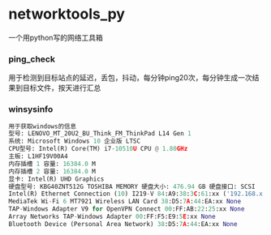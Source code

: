 # networktools_py
一个用python写的网络工具箱
### ping_check
用于检测到目标站点的延迟，丢包，抖动，每分钟ping20次，每分钟生成一次结果到目标文件，按天进行汇总
### winsysinfo
```python
用于获取windows的信息
型号: LENOVO_MT_20U2_BU_Think_FM_ThinkPad L14 Gen 1
系统: Microsoft Windows 10 企业版 LTSC
CPU型号: Intel(R) Core(TM) i7-10510U CPU @ 1.80GHz
主板: L1HF19V00A4
内存插槽 1 容量: 16384.0 M
内存插槽 2 容量: 16384.0 M
显卡: Intel(R) UHD Graphics
硬盘型号: KBG40ZNT512G TOSHIBA MEMORY 硬盘大小: 476.94 GB 硬盘接口: SCSI
Intel(R) Ethernet Connection (10) I219-V 84:A9:38:3C:61:xx ('192.168.x.x', 'fe80::a362:6010:2804:7a6f')
MediaTek Wi-Fi 6 MT7921 Wireless LAN Card 38:D5:7A:44:EA:xx None
TAP-Windows Adapter V9 for OpenVPN Connect 00:FF:AB:22:25:xx None
Array Networks TAP-Windows Adapter 00:FF:F5:E9:5E:xx None
Bluetooth Device (Personal Area Network) 38:D5:7A:44:EA:xx None
```
